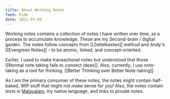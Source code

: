 ```yaml
---
title: About Working Notes
feed: hide
date: 2021-07-09
---
```

Working notes contains a collection of notes I have written over time, as a process to accumulate knowledge. These are my Second-brain / digital garden. The notes follow concepts from [[Zettelkasten]] method and Andy's [[Evergreen Notes]] - to be atomic, linked, and concept-oriented.

Earlier, I used to make transactional notes but understood that those [[Normal note taking fails to connect ideas]]. Also, currently, I use note-taking as a tool for thinking. [[Better Thinking over Better Note-taking]].

As I am the primary consumer of these notes, the notes might contain half-baked, WIP stuff that might not make sense for you! Also, the notes contain texts in [Malayalam](https://en.wikipedia.org/wiki/Malayalam), my native language, and links to private notes.